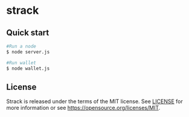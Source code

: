 # strack

Quick start
-------

```sh
#Run a node
$ node server.js

#Run wallet
$ node wallet.js
```


License
-------

Strack is released under the terms of the MIT license. See [LICENSE](LICENSE) for more
information or see https://opensource.org/licenses/MIT.
